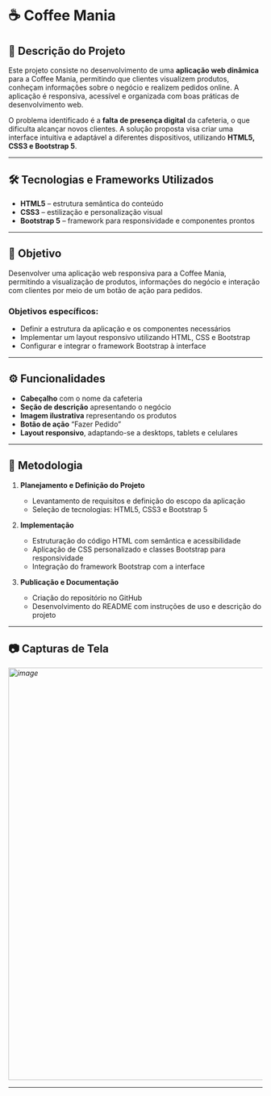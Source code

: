 # ☕ Coffee Mania

## 📌 Descrição do Projeto
Este projeto consiste no desenvolvimento de uma **aplicação web dinâmica** para a Coffee Mania, permitindo que clientes visualizem produtos, conheçam informações sobre o negócio e realizem pedidos online. A aplicação é responsiva, acessível e organizada com boas práticas de desenvolvimento web.

O problema identificado é a **falta de presença digital** da cafeteria, o que dificulta alcançar novos clientes. A solução proposta visa criar uma interface intuitiva e adaptável a diferentes dispositivos, utilizando **HTML5, CSS3 e Bootstrap 5**.

---

## 🛠 Tecnologias e Frameworks Utilizados
- **HTML5** – estrutura semântica do conteúdo  
- **CSS3** – estilização e personalização visual  
- **Bootstrap 5** – framework para responsividade e componentes prontos  

---

## 🎯 Objetivo
Desenvolver uma aplicação web responsiva para a Coffee Mania, permitindo a visualização de produtos, informações do negócio e interação com clientes por meio de um botão de ação para pedidos.

### Objetivos específicos:
- Definir a estrutura da aplicação e os componentes necessários  
- Implementar um layout responsivo utilizando HTML, CSS e Bootstrap  
- Configurar e integrar o framework Bootstrap à interface  

---

## ⚙️ Funcionalidades
- **Cabeçalho** com o nome da cafeteria  
- **Seção de descrição** apresentando o negócio  
- **Imagem ilustrativa** representando os produtos  
- **Botão de ação** “Fazer Pedido”  
- **Layout responsivo**, adaptando-se a desktops, tablets e celulares  

---

## 📌 Metodologia
1. **Planejamento e Definição do Projeto**  
   - Levantamento de requisitos e definição do escopo da aplicação  
   - Seleção de tecnologias: HTML5, CSS3 e Bootstrap 5  

2. **Implementação**  
   - Estruturação do código HTML com semântica e acessibilidade  
   - Aplicação de CSS personalizado e classes Bootstrap para responsividade  
   - Integração do framework Bootstrap com a interface  

3. **Publicação e Documentação**  
   - Criação do repositório no GitHub  
   - Desenvolvimento do README com instruções de uso e descrição do projeto  

---

## 📷 Capturas de Tela
*<img width="1920" height="817" alt="image" src="https://github.com/user-attachments/assets/3acad9b2-8919-4cd8-ad0c-7cfa7470bad8" />*

---

